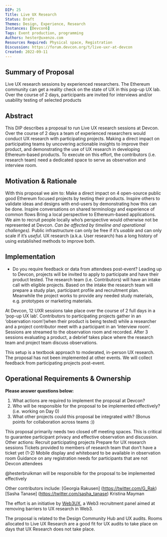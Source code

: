 ```yaml
---
DIP: 25
Title: Live UX Research
Status: Draft
Themes: Design, Experience, Research
Instances: [Devcon6]
Tags: Event production, programming
Authors: hester@uxenzo.com
Resources Required: Physical space, Registration
Discussion: https://forum.devcon.org/t/live-uxr-at-devcon
Created: 2022-09-11
---
```

 
## Summary of Proposal
Live UX research sessions by experienced researchers. The Ethereum community can get a reality check on the state of UX in this pop-up UX lab. Over the course of 2 days, participants are invited for interviews and/or usability testing of selected products
 
## Abstract
This DIP describes a proposal to run Live UX research sessions at Devcon. Over the course of 2 days a team of experienced researchers would conduct UX research with participating projects. Making a direct impact on participating teams by uncovering actionable insights to improve their product, and demonstrating the use of UX research in developing Ethereum-based products. To execute on this effort, the contributors (i.e. research team) need a dedicated space to serve as observation and interview room.
 
## Motivation & Rationale
With this proposal we aim to:
Make a direct impact on 4 open-source public good Ethereum focused projects by testing their products.
Inspire others to validate ideas and designs with end-users by demonstrating how this can be done.
Inspire conversations on shared terminology and experience of common flows
Bring a local perspective to Ethereum-based applications. We aim to recruit people locally who’s perspective would otherwise not be represented at Devcon. *Can be affected by timeline and operational challenges).*
Public infrastructure can only be free if it’s *usable* and can only scale if it’s *useful*. UX research (a.k.a. User research) has a long history of using established methods to improve both.
 
## Implementation
- Do you require feedback or data from attendees post-event?
Leading up to Devcon, projects will be invited to apply to participate and have their product tested. The research team (i.e. Contributors) will have an intake call with eligible projects. Based on the intake the research team will prepare a study plan, participant profile and recruitment plan. Meanwhile the project works to provide any needed study materials, e.g. prototypes or marketing materials.
 
At Devcon, 12 UXR sessions take place over the course of 2 full days in a ‘pop-up UX lab’. Contributors to participating projects gather in an ‘observation room’(when their product is being tested) while a researcher and a project contributor meet with a participant in an ‘interview room’. Sessions are streamed to the observation room and recorded. After 3 sessions evaluating a product, a debrief takes place where the research team and project team discuss observations.
 
This setup is a textbook approach to moderated, in-person UX research. The proposal has not been implemented at other events. We will collect feedback from participating projects post-event.
 
 
## Operational Requirements & Ownership
__Please answer questions below:__
1. What actions are required to implement the proposal at Devcon?
2. Who will be responsible for the proposal to be implemented effectively? (i.e. working on Day 0)
3. What other projects could this proposal be integrated with? (Bonus points for collaboration across teams :))
 
This proposal primarily needs two closed off meeting spaces. This is critical to guarantee participant privacy and effective observation and discussion. Other actions:
Recruit participating projects
Prepare for UX research sessions
Tickets provided to members of research team that don’t have a ticket yet (1-2)
Mobile display and whiteboard to be available in observation room
Guidance on any registration needs for participants that are not Devcon attendees
 
@hesterbruikman will be responsible for the proposal to be implemented effectively

Other contributors include:
[Georgia Rakusen] (https://twitter.com/G_Rak)
[Sasha Tanase] (https://twitter.com/sasha_tanase)
Kristina Mayman 

The effort is an initiative by [Web3UX](https://mobile.twitter.com/Web3UX), a Web3 recruitment panel aimed at removing barriers to UX research in Web3.
 
The proposal is related to the Design Community Hub and UX audits. Rooms allocated to Live UX Research are a good fit for UX audits to take place on  days that UX Research does not take place.

